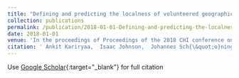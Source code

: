 ```yaml
---
title: "Defining and predicting the localness of volunteered geographic information using ground truth data"
collection: publications
permalink: /publication/2018-01-01-Defining-and-predicting-the-localness-of-volunteered-geographic-information-using-ground-truth-data
date: 2018-01-01
venue: 'In the proceedings of Proceedings of the 2018 CHI conference on human factors in computing systems'
citation: ' Ankit Kariryaa,  Isaac Johnson,  Johannes Sch{\&quot;o}ning,  Brent Hecht, &quot;Defining and predicting the localness of volunteered geographic information using ground truth data.&quot; In the proceedings of Proceedings of the 2018 CHI conference on human factors in computing systems, 2018.'
---
```

Use [Google Scholar](https://scholar.google.com/scholar?q=Defining+and+predicting+the+localness+of+volunteered+geographic+information+using+ground+truth+data){:target="_blank"} for full citation